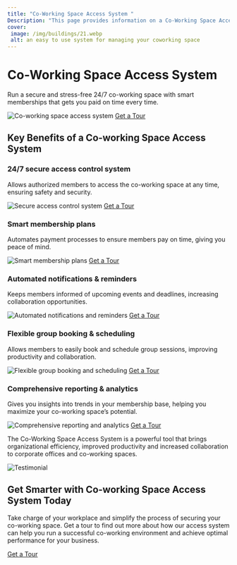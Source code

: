 ```yaml
---
title: "Co-Working Space Access System "
Description: "This page provides information on a Co-Working Space Access System ideal for corporate offices and co-working spaces looking for employee access control solutions. Get all the details to make an informed decision on a secure co-working space access system."
cover: 
 image: /img/buildings/21.webp
 alt: an easy to use system for managing your coworking space
---
```


<h1>Co-Working Space Access System</h1> 
<p>Run a secure and stress-free 24/7 co-working space with smart memberships that gets you paid on time every time.</p>
<img src="/img/buildings/14.webp" alt="Co-working space access system" >
<a href="/contact" class="btn btn-primary">Get a Tour</a>
<h2>Key Benefits of a Co-working Space Access System</h2>  
<h3>24/7 secure access control system</h3>
<p> Allows authorized members to access the co-working space at any time, ensuring safety and security.</p> 
<img src="/img/buildings/15.webp" alt="Secure access control system" >
<a href="/contact" class="btn btn-primary">Get a Tour</a>
<h3>Smart membership plans</h3> 
<p> Automates payment processes to ensure members pay on time, giving you peace of mind.</p>
<img src="/img/buildings/16.webp" alt="Smart membership plans" >
<a href="/contact" class="btn btn-primary">Get a Tour</a>  
<h3>Automated notifications & reminders</h3>
<p> Keeps members informed of upcoming events and deadlines, increasing collaboration opportunities.</p> 
<img src="/img/buildings/17.webp" alt="Automated notifications and reminders" >
<a href="/contact" class="btn btn-primary">Get a Tour</a>  
<h3>Flexible group booking & scheduling</h3> 
<p>Allows members to easily book and schedule group sessions, improving productivity and collaboration.</p> 
<img src="/img/buildings/18.webp" alt="Flexible group booking and scheduling" >
<a href="/contact" class="btn btn-primary">Get a Tour</a>  
<h3>Comprehensive reporting & analytics</h3> 
<p>Gives you insights into trends in your membership base, helping you maximize your co-working space’s potential.</p> 
<img src="/img/buildings/19.webp" alt="Comprehensive reporting and analytics" >
<a href="/contact" class="btn btn-primary">Get a Tour</a>  
<p>The Co-Working Space Access System is a powerful tool that brings organizational efficiency, improved productivity and increased collaboration to corporate offices and co-working spaces. </p>
<img src="/img/buildings/20.webp" alt="Testimonial" >
<h2>Get Smarter with Co-working Space Access System Today</h2> 
<p>Take charge of your workplace and simplify the process of securing your co-working space. Get a tour to find out more about how our access system can help you run a successful co-working environment and achieve optimal performance for your business.</p>
<a href="/contact" class="btn btn-primary">Get a Tour</a>
